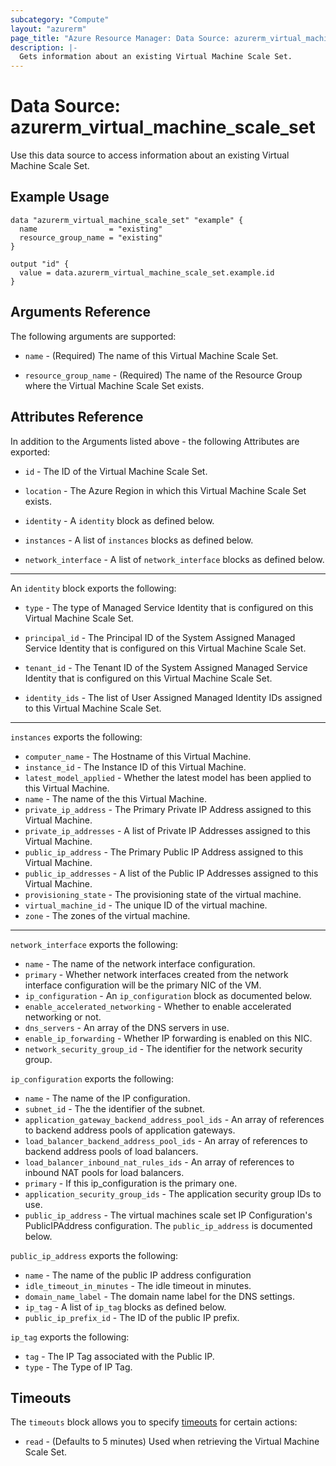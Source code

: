 ```yaml
---
subcategory: "Compute"
layout: "azurerm"
page_title: "Azure Resource Manager: Data Source: azurerm_virtual_machine_scale_set"
description: |-
  Gets information about an existing Virtual Machine Scale Set.
---
```


# Data Source: azurerm_virtual_machine_scale_set

Use this data source to access information about an existing Virtual Machine Scale Set.

## Example Usage

```hcl
data "azurerm_virtual_machine_scale_set" "example" {
  name                = "existing"
  resource_group_name = "existing"
}

output "id" {
  value = data.azurerm_virtual_machine_scale_set.example.id
}
```

## Arguments Reference

The following arguments are supported:

* `name` - (Required) The name of this Virtual Machine Scale Set.

* `resource_group_name` - (Required) The name of the Resource Group where the Virtual Machine Scale Set exists.

## Attributes Reference

In addition to the Arguments listed above - the following Attributes are exported: 

* `id` - The ID of the Virtual Machine Scale Set.

* `location` - The Azure Region in which this Virtual Machine Scale Set exists.

* `identity` - A `identity` block as defined below.

* `instances` - A list of `instances` blocks as defined below.

* `network_interface` - A list of `network_interface` blocks as defined below.

---

An `identity` block exports the following:

* `type` - The type of Managed Service Identity that is configured on this Virtual Machine Scale Set.

* `principal_id` - The Principal ID of the System Assigned Managed Service Identity that is configured on this Virtual Machine Scale Set.

* `tenant_id` - The Tenant ID of the System Assigned Managed Service Identity that is configured on this Virtual Machine Scale Set.

* `identity_ids` - The list of User Assigned Managed Identity IDs assigned to this Virtual Machine Scale Set.

---

`instances` exports the following:

* `computer_name` - The Hostname of this Virtual Machine.
* `instance_id` - The Instance ID of this Virtual Machine.
* `latest_model_applied` - Whether the latest model has been applied to this Virtual Machine.
* `name` - The name of the this Virtual Machine.
* `private_ip_address` - The Primary Private IP Address assigned to this Virtual Machine.
* `private_ip_addresses` - A list of Private IP Addresses assigned to this Virtual Machine.
* `public_ip_address` - The Primary Public IP Address assigned to this Virtual Machine.
* `public_ip_addresses` - A list of the Public IP Addresses assigned to this Virtual Machine.
* `provisioning_state` - The provisioning state of the virtual machine.
* `virtual_machine_id` - The unique ID of the virtual machine.
* `zone` - The zones of the virtual machine.

---

`network_interface` exports the following:

* `name` - The name of the network interface configuration.
* `primary` - Whether network interfaces created from the network interface configuration will be the primary NIC of the VM.
* `ip_configuration` - An `ip_configuration` block as documented below.
* `enable_accelerated_networking` - Whether to enable accelerated networking or not.
* `dns_servers` - An array of the DNS servers in use.
* `enable_ip_forwarding` - Whether IP forwarding is enabled on this NIC.
* `network_security_group_id` - The identifier for the network security group.

`ip_configuration` exports the following:

* `name` - The name of the IP configuration.
* `subnet_id` - The the identifier of the subnet.
* `application_gateway_backend_address_pool_ids` - An array of references to backend address pools of application gateways.
* `load_balancer_backend_address_pool_ids` - An array of references to backend address pools of load balancers.
* `load_balancer_inbound_nat_rules_ids` - An array of references to inbound NAT pools for load balancers.
* `primary` -  If this ip_configuration is the primary one.
* `application_security_group_ids` -  The application security group IDs to use.
* `public_ip_address` - The virtual machines scale set IP Configuration's PublicIPAddress configuration. The `public_ip_address` is documented below.

`public_ip_address` exports the following:

* `name` - The name of the public IP address configuration
* `idle_timeout_in_minutes` - The idle timeout in minutes.
* `domain_name_label` - The domain name label for the DNS settings.
* `ip_tag` - A list of `ip_tag` blocks as defined below.
* `public_ip_prefix_id` - The ID of the public IP prefix.

`ip_tag` exports the following:

* `tag` - The IP Tag associated with the Public IP.
* `type` - The Type of IP Tag.


## Timeouts

The `timeouts` block allows you to specify [timeouts](https://www.terraform.io/docs/configuration/resources.html#timeouts) for certain actions:

* `read` - (Defaults to 5 minutes) Used when retrieving the Virtual Machine Scale Set.
